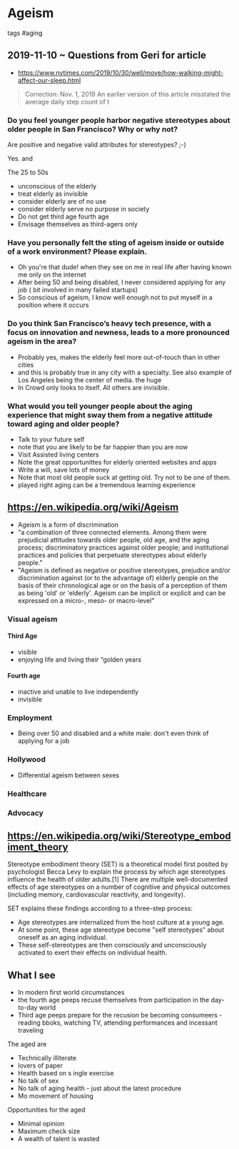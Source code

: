 # Ageism

tags #aging

## 2019-11-10 ~ Questions from Geri for article

* https://www.nytimes.com/2019/10/30/well/move/how-walking-might-affect-our-sleep.html
> Correction: Nov. 1, 2019
> An earlier version of this article misstated the average daily step count of t

### Do you feel younger people harbor negative stereotypes about older people in San Francisco? Why or why not?

Are positive and negative valid attributes for stereotypes? ;-)

Yes. and

The 25 to 50s

* unconscious of the elderly
* treat elderly as invisible
* consider elderly are of no use
* consider elderly serve no purpose in society
* Do not get third age fourth age
* Envisage themselves as third-agers only


### Have you personally felt the sting of ageism inside or outside of a work environment? Please explain.

* Oh you're that dude! when they see on me in real life after having known me only on the internet
* After being 50 and being disabled, I never considered applying for any job ( bit involved in many failed startups)
* So conscious of ageism, I know well enough not to put myself in a position where it occurs


### Do you think San Francisco’s heavy tech presence, with a focus on innovation and newness, leads to a more pronounced ageism in the area?

* Probably yes, makes the elderly feel more out-of-touch than in other cities
* and this is probably true in any city with a specialty. See also example of Los Angeles being the center of media. the huge
* In Crowd only looks to itself. All others are invisible.


### What would you tell younger people about the aging experience that might sway them from a negative attitude toward aging and older people?


* Talk to your future self
* note that you are likely to be far happier than you are now
* Visit Assisted living centers
* Note the great opportunittes for elderly oriented websites and apps
* Write a will, save lots of money
* Note that most old people suck at getting old. Try not to be one of them.
* played right aging can be a tremendous learning experience



## https://en.wikipedia.org/wiki/Ageism

* Ageism is a form of discrimination
* "a combination of three connected elements. Among them were prejudicial attitudes towards older people, old age, and the aging process; discriminatory practices against older people; and institutional practices and policies that perpetuate stereotypes about elderly people."
* "Ageism is defined as negative or positive stereotypes, prejudice and/or discrimination against (or to the advantage of) elderly people on the basis of their chronological age or on the basis of a perception of them as being 'old' or 'elderly'. Ageism can be implicit or explicit and can be expressed on a micro-, meso- or macro-level"


### Visual ageism

#### Third Age

* visible
* enjoying life and living their “golden years

#### Fourth age

* inactive and unable to live independently
* invisible

### Employment

* Being over 50 and disabled and a white male: don't even think of applying for a job

### Hollywood

* Differential ageism between sexes

### Healthcare

### Advocacy



## https://en.wikipedia.org/wiki/Stereotype_embodiment_theory

Stereotype embodiment theory (SET) is a theoretical model first posited by psychologist Becca Levy to explain the process by which age stereotypes influence the health of older adults.[1] There are multiple well-documented effects of age stereotypes on a number of cognitive and physical outcomes (including memory, cardiovascular reactivity, and longevity).

SET explains these findings according to a three-step process:

* Age stereotypes are internalized from the host culture at a young age.
* At some point, these age stereotype become "self stereotypes" about oneself as an aging individual.
* These self-stereotypes are then consciously and unconsciously activated to exert their effects on individual health.


## What I see

* In modern first world circumstances
* the fourth age peeps recuse themselves from participation in the day-to-day world
* Third age peeps prepare for the recusion be becoming consumeers - reading bboks, watching TV, attending performances and incessant traveling

The aged are

* Technically illiterate
* lovers of paper
* Health based on s ingle exercise
* No talk of sex
* No talk of aging health - just about the latest procedure
* Mo movement of housing

Opportunities for the aged

* Minimal opinion
* Maximum check size
* A wealth of talent is wasted

